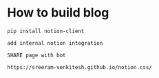 # How to build blog


```
pip install notion-client

add internal notion integration 

SHARE page with bot

https://sreeram-venkitesh.github.io/notion.css/
```